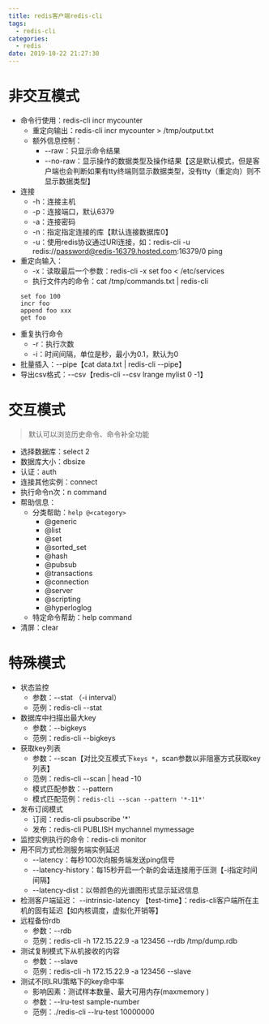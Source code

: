 ```yaml
---
title: redis客户端redis-cli
tags:
  - redis-cli
categories:
  - redis
date: 2019-10-22 21:27:30
---
```


# 非交互模式
* 命令行使用：redis-cli incr mycounter
    - 重定向输出：redis-cli incr mycounter > /tmp/output.txt
    - 额外信息控制：
        + --raw：只显示命令结果
        + --no-raw：显示操作的数据类型及操作结果【这是默认模式，但是客户端也会判断如果有tty终端则显示数据类型，没有tty（重定向）则不显示数据类型】
* 连接
    - -h：连接主机
    - -p：连接端口，默认6379
    - -a：连接密码
    - -n：指定指定连接的库【默认连接数据库0】
    - -u：使用redis协议通过URI连接，如：redis-cli -u redis://password@redis-16379.hosted.com:16379/0 ping
* 重定向输入：
    - -x：读取最后一个参数：redis-cli -x set foo < /etc/services
    - 执行文件内的命令：cat /tmp/commands.txt | redis-cli
    ```
    set foo 100
    incr foo
    append foo xxx
    get foo
    ```
* 重复执行命令
    - -r：执行次数
    - -i：时间间隔，单位是秒，最小为0.1，默认为0
* 批量插入：--pipe【cat data.txt | redis-cli --pipe】
* 导出csv格式：--csv【redis-cli --csv lrange mylist 0 -1】

# 交互模式
>默认可以浏览历史命令、命令补全功能

- 选择数据库：select 2
- 数据库大小：dbsize
- 认证：auth
- 连接其他实例：connect
- 执行命令n次：n command
- 帮助信息：
    + 分类帮助：`help @<category>`
        * @generic
        * @list
        * @set
        * @sorted_set
        * @hash
        * @pubsub
        * @transactions
        * @connection
        * @server
        * @scripting
        * @hyperloglog
    + 特定命令帮助：help command
- 清屏：clear

# 特殊模式
* 状态监控
    - 参数：--stat （-i interval）
    - 范例：redis-cli --stat
* 数据库中扫描出最大key
    - 参数：--bigkeys
    - 范例：redis-cli --bigkeys
* 获取key列表
    - 参数：--scan【对比交互模式下`keys *`，scan参数以非阻塞方式获取key列表】
    - 范例：redis-cli --scan | head -10
    - 模式匹配参数：--pattern
    - 模式匹配范例：`redis-cli --scan --pattern '*-11*'`
* 发布订阅模式
    - 订阅：redis-cli psubscribe '*'
    - 发布：redis-cli PUBLISH mychannel mymessage
* 监控实例执行的命令：redis-cli monitor
* 用不同方式检测服务端实例延迟
    - --latency：每秒100次向服务端发送ping信号
    - --latency-history：每15秒开启一个新的会话连接用于压测【-i指定时间间隔】
    - --latency-dist：以带颜色的光谱图形式显示延迟信息
* 检测客户端延迟： --intrinsic-latency 【test-time】：redis-cli客户端所在主机的固有延迟【如内核调度，虚拟化开销等】
* 远程备份rdb
    - 参数：--rdb
    - 范例：redis-cli -h 172.15.22.9 -a 123456 --rdb /tmp/dump.rdb
* 测试复制模式下从机接收的内容
    - 参数：--slave
    - 范例：redis-cli -h 172.15.22.9 -a 123456 --slave
* 测试不同LRU策略下的key命中率
    - 影响因素：测试样本数量、最大可用内存(maxmemory )
    - 参数：--lru-test sample-number
    - 范例：./redis-cli --lru-test 10000000

[rediscli]: https://redis.io/topics/rediscli
